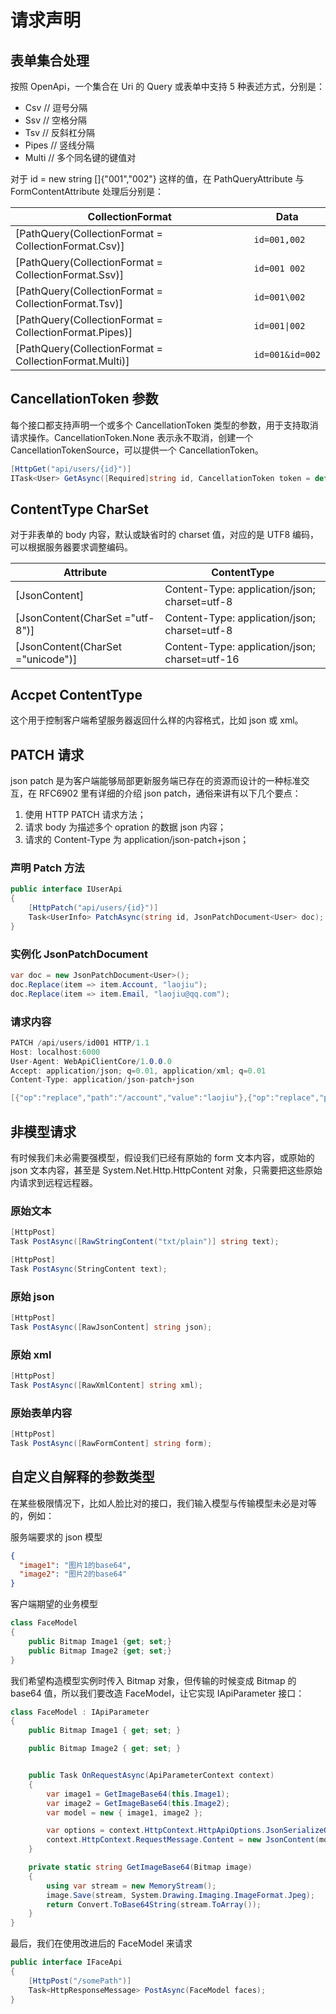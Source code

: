 ﻿# 请求声明

## 表单集合处理

按照 OpenApi，一个集合在 Uri 的 Query 或表单中支持 5 种表述方式，分别是：

- Csv // 逗号分隔
- Ssv // 空格分隔
- Tsv // 反斜杠分隔
- Pipes // 竖线分隔
- Multi // 多个同名键的键值对

对于 id = new string []{"001","002"} 这样的值，在 PathQueryAttribute 与 FormContentAttribute 处理后分别是：

| CollectionFormat                                       | Data            |
| ------------------------------------------------------ | --------------- |
| [PathQuery(CollectionFormat = CollectionFormat.Csv)]   | `id=001,002`    |
| [PathQuery(CollectionFormat = CollectionFormat.Ssv)]   | `id=001 002`    |
| [PathQuery(CollectionFormat = CollectionFormat.Tsv)]   | `id=001\002`    |
| [PathQuery(CollectionFormat = CollectionFormat.Pipes)] | `id=001\|002`   |
| [PathQuery(CollectionFormat = CollectionFormat.Multi)] | `id=001&id=002` |

## CancellationToken 参数

每个接口都支持声明一个或多个 CancellationToken 类型的参数，用于支持取消请求操作。CancellationToken.None 表示永不取消，创建一个 CancellationTokenSource，可以提供一个 CancellationToken。

```csharp
[HttpGet("api/users/{id}")]
ITask<User> GetAsync([Required]string id, CancellationToken token = default);
```

## ContentType CharSet

对于非表单的 body 内容，默认或缺省时的 charset 值，对应的是 UTF8 编码，可以根据服务器要求调整编码。

| Attribute                         | ContentType                                    |
| --------------------------------- | ---------------------------------------------- |
| [JsonContent]                     | Content-Type: application/json; charset=utf-8  |
| [JsonContent(CharSet ="utf-8")]   | Content-Type: application/json; charset=utf-8  |
| [JsonContent(CharSet ="unicode")] | Content-Type: application/json; charset=utf-16 |

## Accpet ContentType

这个用于控制客户端希望服务器返回什么样的内容格式，比如 json 或 xml。

## PATCH 请求

json patch 是为客户端能够局部更新服务端已存在的资源而设计的一种标准交互，在 RFC6902 里有详细的介绍 json patch，通俗来讲有以下几个要点：

1. 使用 HTTP PATCH 请求方法；
2. 请求 body 为描述多个 opration 的数据 json 内容；
3. 请求的 Content-Type 为 application/json-patch+json；

### 声明 Patch 方法

```csharp
public interface IUserApi
{
    [HttpPatch("api/users/{id}")]
    Task<UserInfo> PatchAsync(string id, JsonPatchDocument<User> doc);
}
```

### 实例化 JsonPatchDocument

```csharp
var doc = new JsonPatchDocument<User>();
doc.Replace(item => item.Account, "laojiu");
doc.Replace(item => item.Email, "laojiu@qq.com");
```

### 请求内容

```csharp
PATCH /api/users/id001 HTTP/1.1
Host: localhost:6000
User-Agent: WebApiClientCore/1.0.0.0
Accept: application/json; q=0.01, application/xml; q=0.01
Content-Type: application/json-patch+json

[{"op":"replace","path":"/account","value":"laojiu"},{"op":"replace","path":"/email","value":"laojiu@qq.com"}]
```

## 非模型请求

有时候我们未必需要强模型，假设我们已经有原始的 form 文本内容，或原始的 json 文本内容，甚至是 System.Net.Http.HttpContent 对象，只需要把这些原始内请求到远程远程器。

### 原始文本

```csharp
[HttpPost]
Task PostAsync([RawStringContent("txt/plain")] string text);

[HttpPost]
Task PostAsync(StringContent text);
```

### 原始 json

```csharp
[HttpPost]
Task PostAsync([RawJsonContent] string json);
```

### 原始 xml

```csharp
[HttpPost]
Task PostAsync([RawXmlContent] string xml);
```

### 原始表单内容

```csharp
[HttpPost]
Task PostAsync([RawFormContent] string form);
```

## 自定义自解释的参数类型

在某些极限情况下，比如人脸比对的接口，我们输入模型与传输模型未必是对等的，例如：

服务端要求的 json 模型

```json
{
  "image1": "图片1的base64",
  "image2": "图片2的base64"
}
```

客户端期望的业务模型

```csharp
class FaceModel
{
    public Bitmap Image1 {get; set;}
    public Bitmap Image2 {get; set;}
}
```

我们希望构造模型实例时传入 Bitmap 对象，但传输的时候变成 Bitmap 的 base64 值，所以我们要改造 FaceModel，让它实现 IApiParameter 接口：

```csharp
class FaceModel : IApiParameter
{
    public Bitmap Image1 { get; set; }

    public Bitmap Image2 { get; set; }


    public Task OnRequestAsync(ApiParameterContext context)
    {
        var image1 = GetImageBase64(this.Image1);
        var image2 = GetImageBase64(this.Image2);
        var model = new { image1, image2 };

        var options = context.HttpContext.HttpApiOptions.JsonSerializeOptions;
        context.HttpContext.RequestMessage.Content = new JsonContent(model,options);
    }

    private static string GetImageBase64(Bitmap image)
    {
        using var stream = new MemoryStream();
        image.Save(stream, System.Drawing.Imaging.ImageFormat.Jpeg);
        return Convert.ToBase64String(stream.ToArray());
    }
}
```

最后，我们在使用改进后的 FaceModel 来请求

```csharp
public interface IFaceApi
{
    [HttpPost("/somePath")]
    Task<HttpResponseMessage> PostAsync(FaceModel faces);
}
```
